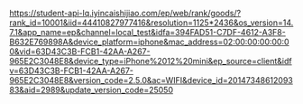 https://student-api-lq.iyincaishijiao.com/ep/web/rank/goods/?rank_id=10001&iid=44410827977416&resolution=1125*2436&os_version=14.7.1&app_name=ep&channel=local_test&idfa=394FAD51-C7DF-4612-A3F8-B632E769898A&device_platform=iphone&mac_address=02:00:00:00:00:00&vid=63D43C3B-FCB1-42AA-A267-965E2C3048E8&device_type=iPhone%2012%20mini&ep_source=client&idfv=63D43C3B-FCB1-42AA-A267-965E2C3048E8&version_code=2.5.0&ac=WIFI&device_id=2014734861209383&aid=2989&update_version_code=25050